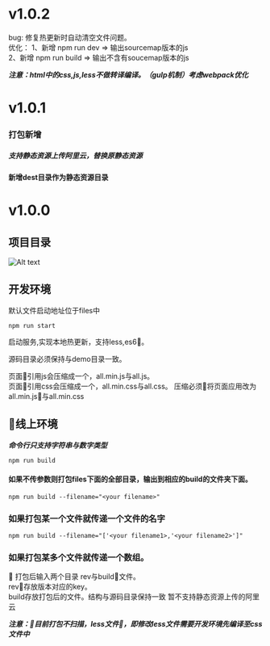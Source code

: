 v1.0.2
====
bug: 修复热更新时自动清空文件问题。  
优化： 1、新增 npm run dev => 输出sourcemap版本的js  
      2、新增 npm run build => 输出不含有soucemap版本的js

***注意：html中的css,js,less不做转译编译。（gulp机制）考虑webpack优化***



v1.0.1
====
### 打包新增

##### 支持静态资源上传阿里云，替换原静态资源

#### 新增dest目录作为静态资源目录



v1.0.0
=====
项目目录
-----
![Alt text](https://yxs-web.oss-cn-beijing.aliyuncs.com/477420a67b3eca7d986b3bdb605fa493.jpg)

开发环境
------
默认文件启动地址位于files中

`npm run start`

启动服务,实现本地热更新，支持less,es6。

源码目录必须保持与demo目录一致。

页面引用js会压缩成一个，all.min.js与all.js。  
页面引用css会压缩成一个，all.min.css与all.css。 
压缩必须将页面应用改为all.min.js与all.min.css  

线上环境
----

***命令行只支持字符串与数字类型*** 

`npm run build` 

#### 如果不传参数则打包files下面的全部目录，输出到相应的build的文件夹下面。
`npm run build --filename="<your filename>"`  

### 如果打包某一个文件就传递一个文件的名字
`npm run build --filename="['<your filename1>,'<your filename2>']"`  

### 如果打包某多个文件就传递一个数组。


打包后输入两个目录 rev与build文件。  
rev存放版本对应的key。  
build存放打包后的文件。结构与源码目录保持一致
暂不支持静态资源上传的阿里云 

***注意：目前打包不扫描，less文件，即修改less文件需要开发环境先编译至css文件中***